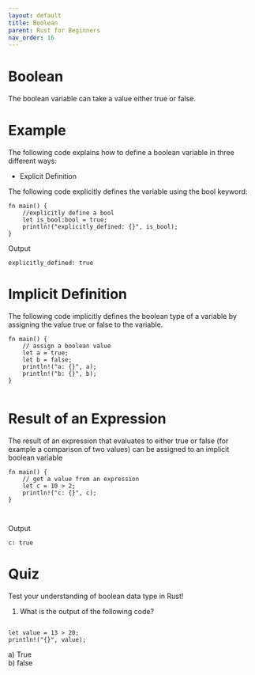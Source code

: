 ```yaml
---
layout: default
title: Boolean
parent: Rust for Beginners
nav_order: 16
---
```



# Boolean

The boolean variable can take a value either true or false.

# Example 

The following code explains how to define a boolean variable in three different ways:

- Explicit Definition

The following code explicitly defines the variable using the bool keyword:
```
fn main() {
    //explicitly define a bool
    let is_bool:bool = true;
    println!("explicitly_defined: {}", is_bool);
}

```
Output

```
explicitly_defined: true
```

# Implicit Definition 

The following code implicitly defines the boolean type of a variable by assigning the value true or false to the variable.

```
fn main() {
    // assign a boolean value
    let a = true;
    let b = false;
    println!("a: {}", a);
    println!("b: {}", b);
}


```
# Result of an Expression 

The result of an expression that evaluates to either true or false (for example a comparison of two values) can be assigned to an implicit boolean variable

```
fn main() {
    // get a value from an expression
    let c = 10 > 2;
    println!("c: {}", c);
}



```
Output

```
c: true
```


# Quiz 

Test your understanding of boolean data type in Rust!


1. What is the output of the following code? <br> 

```

let value = 13 > 20;
println!("{}", value);

```
a) True <br> 
b) false <br> 






